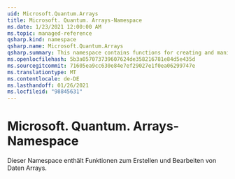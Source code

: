 ```yaml
---
uid: Microsoft.Quantum.Arrays
title: Microsoft. Quantum. Arrays-Namespace
ms.date: 1/23/2021 12:00:00 AM
ms.topic: managed-reference
qsharp.kind: namespace
qsharp.name: Microsoft.Quantum.Arrays
qsharp.summary: This namespace contains functions for creating and manipulating arrays of data.
ms.openlocfilehash: 5b3a057073739607624de358216781e84d5e435d
ms.sourcegitcommit: 71605ea9cc630e84e7ef29027e1f0ea06299747e
ms.translationtype: MT
ms.contentlocale: de-DE
ms.lasthandoff: 01/26/2021
ms.locfileid: "98845631"
---
```

# <a name="microsoftquantumarrays-namespace"></a>Microsoft. Quantum. Arrays-Namespace

Dieser Namespace enthält Funktionen zum Erstellen und Bearbeiten von Daten Arrays.

